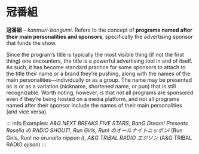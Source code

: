 # 冠番組

**冠番組** – _kanmuri-bangumi_. Refers to the concept of **programs named after their main personalities and sponsors**, specifically the advertising sponsor that funds the show.  
  
Since the program’s title is typically the most visible thing (if not the first thing) one encounters, the title is a powerful advertising tool in and of itself. As such, it has become standard practice for some sponsors to attach to the title their name or a brand they’re pushing, along with the names of the main personalities—individually or as a group. The name may be presented as is or as a variation (nickname, shortened name, or pun) that is still recognizable. Worth noting, however, is that not all programs are sponsored even if they’re being hosted on a media platform, and not all programs named after their sponsor include the names of their main personalities (and vice versa).  

::: info
Examples: *A&G NEXT BREAKS FIVE STARS*, *BanG Dream! Presents Roselia の RADIO SHOUT!*, *Run Girls, Run! のオールナイトニッポンi* (Run Girls, Run! *no ōrunaito nippon i*), *A&G TRIBAL RADIO エジソン* (A&G TRIBAL RADIO *ejison*)
:::

